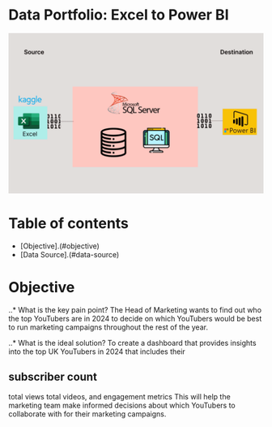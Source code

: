 # Data Portfolio: Excel to Power BI

![excel-to-powerbi-animated-diagram](assets/images/kaggle_to_powerbi.gif)

# Table of contents
- [Objective].(#objective)
- [Data Source].(#data-source)
  



# Objective 
..* What is the key pain point?
The Head of Marketing wants to find out who the top YouTubers are in 2024 to decide on which YouTubers would be best to run marketing campaigns throughout the rest of the year.

..* What is the ideal solution?
To create a dashboard that provides insights into the top UK YouTubers in 2024 that includes their

## subscriber count
total views
total videos, and
engagement metrics
This will help the marketing team make informed decisions about which YouTubers to collaborate with for their marketing campaigns.
